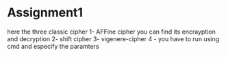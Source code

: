 # Assignment1
here the three classic cipher 
  1- AFFine cipher  you can find its encrayption and decryption 
  2- shift cipher 
  3- vigenere-cipher
  4 - you have to run using cmd  and especify the paramters 
